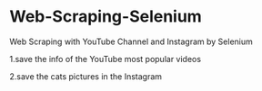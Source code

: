 # Web-Scraping-Selenium

Web Scraping with YouTube Channel and Instagram by Selenium 

1.save the info of the YouTube most popular videos

2.save the cats pictures in the Instagram
